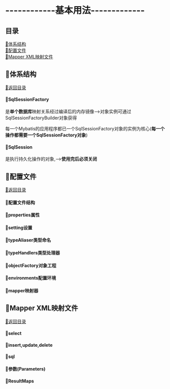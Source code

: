 # ------------基本用法-------------
<p id="title"></p>

## 目录
<a href="#p1">:chestnut:体系结构</a><br>
<a href="#p2">:chestnut:配置文件</a><br>
<a href="#p3">:chestnut:Mapper XML映射文件</a><br>

<p id="p1"></p>

## :ear_of_rice:体系结构
<a href="#title">:palm_tree:返回目录</a><br>
#### :herb:SqlSessionFactory
是**单个数据库**映射关系经过编译后的内存镜像-->对象实例可通过SqlSessionFactoryBuilder对象获得

每一个Mybatis的应用程序都已一个SqlSessionFactory对象的实例为核心(**每一个操作都需要一个SqlSessionFactory对象**)
#### :herb:SqlSession
是执行持久化操作的对象,-->**使用完后必须关闭**
<p id="p2"></p>

## :ear_of_rice:配置文件
<a href="#title">:palm_tree:返回目录</a><br>
#### :herb:配置文件结构
#### :herb:properties属性
#### :herb:setting设置
#### :herb:typeAliaser类型命名
#### :herb:typeHandlers类型处理器
#### :herb:objectFactory对象工程
#### :herb:environments配置环境
#### :herb:mapper映射器
<p id="p3"></p>

## :ear_of_rice:Mapper XML映射文件
<a href="#title">:palm_tree:返回目录</a><br>
#### :herb:select
#### :herb:insert,update,delete
#### :herb:sql
#### :herb:参数(Parameters)
#### :herb:ResultMaps
